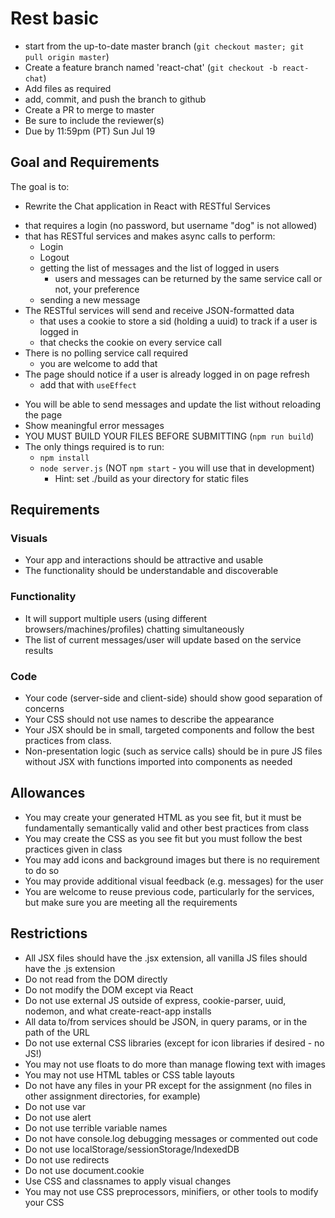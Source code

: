 # Rest basic

* start from the up-to-date master branch (`git checkout master; git pull origin master`)
* Create a feature branch named 'react-chat' (`git checkout -b react-chat`)
* Add files as required
* add, commit, and push the branch to github
* Create a PR to merge to master
* Be sure to include the reviewer(s)
* Due by 11:59pm (PT) Sun Jul 19

## Goal and Requirements

The goal is to:
* Rewrite the Chat application in React with RESTful Services 
- that requires a login (no password, but username "dog" is not allowed)
- that has RESTful services and makes async calls to perform:
  - Login
  - Logout
  - getting the list of messages and the list of logged in users 
    - users and messages can be returned by the same service call or not, your preference
  - sending a new message
- The RESTful services will send and receive JSON-formatted data
  - that uses a cookie to store a sid (holding a uuid) to track if a user is logged in
  - that checks the cookie on every service call
- There is no polling service call required
  - you are welcome to add that
- The page should notice if a user is already logged in on page refresh
  - add that with `useEffect`

* You will be able to send messages and update the list without reloading the page
* Show meaningful error messages
* YOU MUST BUILD YOUR FILES BEFORE SUBMITTING (`npm run build`)
* The only things required is to run:
  - `npm install`
  - `node server.js` (NOT `npm start` - you will use that in development)
    - Hint: set ./build as your directory for static files

## Requirements

### Visuals

* Your app and interactions should be attractive and usable
* The functionality should be understandable and discoverable

### Functionality
* It will support multiple users (using different browsers/machines/profiles) chatting simultaneously
* The list of current messages/user will update based on the service results

### Code
* Your code (server-side and client-side) should show good separation of concerns
* Your CSS should not use names to describe the appearance
* Your JSX should be in small, targeted components and follow the best practices from class.
* Non-presentation logic (such as service calls) should be in pure JS files without JSX with functions imported into components as needed

## Allowances
* You may create your generated HTML as you see fit, but it must be fundamentally semantically valid and other best practices from class
* You may create the CSS as you see fit but you must follow the best practices given in class
* You may add icons and background images but there is no requirement to do so
* You may provide additional visual feedback (e.g. messages) for the user
* You are welcome to reuse previous code, particularly for the services, but make sure you are meeting all the requirements

## Restrictions
* All JSX files should have the .jsx extension, all vanilla JS files should have the .js extension
* Do not read from the DOM directly
* Do not modify the DOM except via React
* Do not use external JS outside of express, cookie-parser, uuid, nodemon, and what create-react-app installs
* All data to/from services should be JSON, in query params, or in the path of the URL
* Do not use external CSS libraries (except for icon libraries if desired - no JS!)
* You may not use floats to do more than manage flowing text with images
* You may not use HTML tables or CSS table layouts
* Do not have any files in your PR except for the assignment (no files in other assignment directories, for example)
* Do not use var
* Do not use alert
* Do not use terrible variable names
* Do not have console.log debugging messages or commented out code
* Do not use localStorage/sessionStorage/IndexedDB
* Do not use redirects
* Do not use document.cookie
* Use CSS and classnames to apply visual changes
* You may not use CSS preprocessors, minifiers, or other tools to modify your CSS
